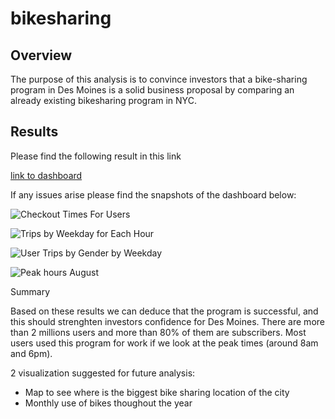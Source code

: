 # bikesharing

## Overview
The purpose of this analysis is to convince investors that a bike-sharing program in Des Moines is a solid business proposal by comparing an already existing bikesharing program in NYC.

## Results

Please find the following result in this link

[link to dashboard](https://public.tableau.com/app/profile/kiwi.data/viz/CitiBikeExcercice/Story)

If any issues arise please find the snapshots of the dashboard below:

![Checkout Times For Users](https://user-images.githubusercontent.com/111706055/205469274-4001c325-9268-41bf-bb5b-98482d0b6065.png)

![Trips by Weekday for Each Hour](https://user-images.githubusercontent.com/111706055/205469281-ef232c3b-f1fc-409d-9460-190ac9b8aa42.png)

![User Trips by Gender by Weekday](https://user-images.githubusercontent.com/111706055/205469507-2058dcfc-fc2d-4a45-aa73-ef80aa61ee13.png)

![Peak hours August ](https://user-images.githubusercontent.com/111706055/205469291-3d578d29-93de-471a-82af-5f91787ba438.png)

Summary

Based on these results we can deduce that the program is successful, and this should strenghten investors confidence for Des Moines. There are more than 2 millions users and more than 80% of them are subscribers. Most users used this program for work if we look at the peak times (around 8am and 6pm).

2 visualization suggested for future analysis:

- Map to see where is the biggest bike sharing location of the city
- Monthly use of bikes thoughout the year
